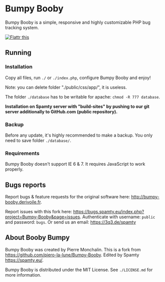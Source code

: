 # Bumpy Booby

Bumpy Booby is a simple, responsive and highly customizable PHP bug tracking system.

[![Flattr this](https://button.flattr.com/flattr-badge-large.png)](https://flattr.com/submit/auto?fid=y7wn6e&url=https%3A%2F%2Fgithub.com%2FSpamty%2FBumpy-Booby)

## Running

### Installation

Copy all files, run `./` or `./index.php`, configure Bumpy Booby and enjoy!

Note: you can delete folder "./public/css/app/", it is useless.

The folder `./database` has to be writable for apache: `chmod -R 777 database`.

**Installation on Spamty server with "build-sites" by pushing to our git server additionally to GitHub.com (public repository).**

### Backup

Before any update, it's highly recommended to make a backup. You only need to save folder `./database/`.

### Requirements

Bumpy Booby doesn't support IE 6 & 7. It requires JavaScript to work properly.

## Bugs reports

Report bugs & feature requests for the original software here: <http://bumpy-booby.derivoile.fr>.

Report issues with this fork here: <https://bugs.spamty.eu/index.php?project=Bumpy-Booby&page=issues>. Authenticate with username: `public` and password: `bugs`.
Or send us an email: <https://3q3.de/spamty>

## About Booby Bumpy

Bumpy Booby was created by Pierre Monchalin. 
This is a fork from <https://github.com/piero-la-lune/Bumpy-Booby>. Edited by Spamty <https://spamty.eu/>.

Bumpy Booby is distributed under the MIT License. See `./LICENSE.md` for more information.

